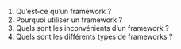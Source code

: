 1. Qu’est-ce qu’un framework  ?
2. Pourquoi utiliser un framework ?
3. Quels sont les inconvénients d’un framework ?
4. Quels sont les différents types de frameworks ?